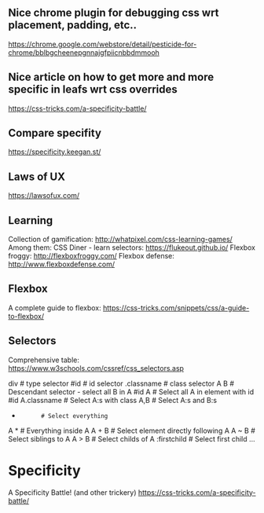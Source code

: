 ## Nice chrome plugin for debugging css wrt placement, padding, etc..
https://chrome.google.com/webstore/detail/pesticide-for-chrome/bblbgcheenepgnnajgfpiicnbbdmmooh

## Nice article on how to get more and more specific in leafs wrt css overrides
https://css-tricks.com/a-specificity-battle/

## Compare specifity
https://specificity.keegan.st/

## Laws of UX
https://lawsofux.com/

## Learning
Collection of gamification: http://whatpixel.com/css-learning-games/
Among them:
CSS Diner - learn selectors: https://flukeout.github.io/
Flexbox froggy: http://flexboxfroggy.com/
Flexbox defense: http://www.flexboxdefense.com/

## Flexbox
A complete guide to flexbox: https://css-tricks.com/snippets/css/a-guide-to-flexbox/

## Selectors 
Comprehensive table: https://www.w3schools.com/cssref/css_selectors.asp

div         # type selector
#id         # id selector
.classname  # class selector
A B         # Descendant selector - select all B in A
#id A       # Select all A in element with id #id
A.classname # Select A:s with class
A,B         # Select A:s and B:s
*           # Select everything
A *         # Everything inside A
A + B       # Select element directly following A
A ~ B       # Select siblings to A
A > B       # Select childs of A
:firstchild # Select first child
...

# Specificity
A Specificity Battle! (and other trickery) https://css-tricks.com/a-specificity-battle/
